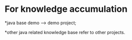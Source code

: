 # For knowledge accumulation

*java base demo --> demo project; 

*other java related knowledge base refer to other projects. 
